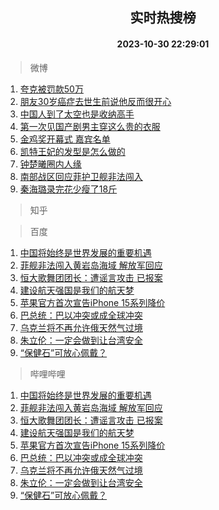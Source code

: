 <div align="center"><h2>实时热搜榜</h2><h4>2023-10-30 22:29:01</h4></div>

> 微博  

1. [夸克被罚款50万](https://s.weibo.com/weibo?q=%23%E5%A4%B8%E5%85%8B%E8%A2%AB%E7%BD%9A%E6%AC%BE50%E4%B8%87%23&t=31&band_rank=1&Refer=top)<br />
2. [朋友30岁癌症去世生前说他反而很开心](https://s.weibo.com/weibo?q=%23%E6%9C%8B%E5%8F%8B30%E5%B2%81%E7%99%8C%E7%97%87%E5%8E%BB%E4%B8%96%E7%94%9F%E5%89%8D%E8%AF%B4%E4%BB%96%E5%8F%8D%E8%80%8C%E5%BE%88%E5%BC%80%E5%BF%83%23&t=31&band_rank=2&Refer=top)<br />
3. [中国人到了太空也是收纳高手](https://s.weibo.com/weibo?q=%23%E4%B8%AD%E5%9B%BD%E4%BA%BA%E5%88%B0%E4%BA%86%E5%A4%AA%E7%A9%BA%E4%B9%9F%E6%98%AF%E6%94%B6%E7%BA%B3%E9%AB%98%E6%89%8B%23&t=31&band_rank=3&Refer=top)<br />
4. [第一次见国产剧男主穿这么贵的衣服](https://s.weibo.com/weibo?q=%23%E7%AC%AC%E4%B8%80%E6%AC%A1%E8%A7%81%E5%9B%BD%E4%BA%A7%E5%89%A7%E7%94%B7%E4%B8%BB%E7%A9%BF%E8%BF%99%E4%B9%88%E8%B4%B5%E7%9A%84%E8%A1%A3%E6%9C%8D%23&t=31&band_rank=4&Refer=top)<br />
5. [金鸡奖开幕式 嘉宾名单](https://s.weibo.com/weibo?q=%E9%87%91%E9%B8%A1%E5%A5%96%E5%BC%80%E5%B9%95%E5%BC%8F%20%E5%98%89%E5%AE%BE%E5%90%8D%E5%8D%95&t=31&band_rank=5&Refer=top)<br />
6. [凯特王妃的发型是怎么做的](https://s.weibo.com/weibo?q=%23%E5%87%AF%E7%89%B9%E7%8E%8B%E5%A6%83%E7%9A%84%E5%8F%91%E5%9E%8B%E6%98%AF%E6%80%8E%E4%B9%88%E5%81%9A%E7%9A%84%23&t=31&band_rank=6&Refer=top)<br />
7. [钟楚曦圈内人缘](https://s.weibo.com/weibo?q=%23%E9%92%9F%E6%A5%9A%E6%9B%A6%E5%9C%88%E5%86%85%E4%BA%BA%E7%BC%98%23&t=31&band_rank=7&Refer=top)<br />
8. [南部战区回应菲护卫舰非法闯入](https://s.weibo.com/weibo?q=%23%E5%8D%97%E9%83%A8%E6%88%98%E5%8C%BA%E5%9B%9E%E5%BA%94%E8%8F%B2%E6%8A%A4%E5%8D%AB%E8%88%B0%E9%9D%9E%E6%B3%95%E9%97%AF%E5%85%A5%23&t=31&band_rank=8&Refer=top)<br />
9. [秦海璐录完花少瘦了18斤](https://s.weibo.com/weibo?q=%23%E7%A7%A6%E6%B5%B7%E7%92%90%E5%BD%95%E5%AE%8C%E8%8A%B1%E5%B0%91%E7%98%A6%E4%BA%8618%E6%96%A4%23&t=31&band_rank=9&Refer=top)<br />

> 知乎  


> 百度  

1. [中国将始终是世界发展的重要机遇](https://www.baidu.com/s?wd=%E4%B8%AD%E5%9B%BD%E5%B0%86%E5%A7%8B%E7%BB%88%E6%98%AF%E4%B8%96%E7%95%8C%E5%8F%91%E5%B1%95%E7%9A%84%E9%87%8D%E8%A6%81%E6%9C%BA%E9%81%87&sa=fyb_news&rsv_dl=fyb_news)<br />
2. [菲舰非法闯入黄岩岛海域 解放军回应](https://www.baidu.com/s?wd=%E8%8F%B2%E8%88%B0%E9%9D%9E%E6%B3%95%E9%97%AF%E5%85%A5%E9%BB%84%E5%B2%A9%E5%B2%9B%E6%B5%B7%E5%9F%9F+%E8%A7%A3%E6%94%BE%E5%86%9B%E5%9B%9E%E5%BA%94&sa=fyb_news&rsv_dl=fyb_news)<br />
3. [恒大歌舞团团长：遭谣言攻击 已报案](https://www.baidu.com/s?wd=%E6%81%92%E5%A4%A7%E6%AD%8C%E8%88%9E%E5%9B%A2%E5%9B%A2%E9%95%BF%EF%BC%9A%E9%81%AD%E8%B0%A3%E8%A8%80%E6%94%BB%E5%87%BB+%E5%B7%B2%E6%8A%A5%E6%A1%88&sa=fyb_news&rsv_dl=fyb_news)<br />
4. [建设航天强国是我们的航天梦](https://www.baidu.com/s?wd=%E5%BB%BA%E8%AE%BE%E8%88%AA%E5%A4%A9%E5%BC%BA%E5%9B%BD%E6%98%AF%E6%88%91%E4%BB%AC%E7%9A%84%E8%88%AA%E5%A4%A9%E6%A2%A6&sa=fyb_news&rsv_dl=fyb_news)<br />
5. [苹果官方首次宣告iPhone 15系列降价](https://www.baidu.com/s?wd=%E8%8B%B9%E6%9E%9C%E5%AE%98%E6%96%B9%E9%A6%96%E6%AC%A1%E5%AE%A3%E5%91%8AiPhone+15%E7%B3%BB%E5%88%97%E9%99%8D%E4%BB%B7&sa=fyb_news&rsv_dl=fyb_news)<br />
6. [巴总统：巴以冲突或成全球冲突](https://www.baidu.com/s?wd=%E5%B7%B4%E6%80%BB%E7%BB%9F%EF%BC%9A%E5%B7%B4%E4%BB%A5%E5%86%B2%E7%AA%81%E6%88%96%E6%88%90%E5%85%A8%E7%90%83%E5%86%B2%E7%AA%81&sa=fyb_news&rsv_dl=fyb_news)<br />
7. [乌克兰将不再允许俄天然气过境](https://www.baidu.com/s?wd=%E4%B9%8C%E5%85%8B%E5%85%B0%E5%B0%86%E4%B8%8D%E5%86%8D%E5%85%81%E8%AE%B8%E4%BF%84%E5%A4%A9%E7%84%B6%E6%B0%94%E8%BF%87%E5%A2%83&sa=fyb_news&rsv_dl=fyb_news)<br />
8. [朱立伦：一定会做到让台湾安全](https://www.baidu.com/s?wd=%E6%9C%B1%E7%AB%8B%E4%BC%A6%EF%BC%9A%E4%B8%80%E5%AE%9A%E4%BC%9A%E5%81%9A%E5%88%B0%E8%AE%A9%E5%8F%B0%E6%B9%BE%E5%AE%89%E5%85%A8&sa=fyb_news&rsv_dl=fyb_news)<br />
9. [“保健石”可放心佩戴？](https://www.baidu.com/s?wd=%E2%80%9C%E4%BF%9D%E5%81%A5%E7%9F%B3%E2%80%9D%E5%8F%AF%E6%94%BE%E5%BF%83%E4%BD%A9%E6%88%B4%EF%BC%9F&sa=fyb_news&rsv_dl=fyb_news)<br />

> 哔哩哔哩  

1. [中国将始终是世界发展的重要机遇](https://www.baidu.com/s?wd=%E4%B8%AD%E5%9B%BD%E5%B0%86%E5%A7%8B%E7%BB%88%E6%98%AF%E4%B8%96%E7%95%8C%E5%8F%91%E5%B1%95%E7%9A%84%E9%87%8D%E8%A6%81%E6%9C%BA%E9%81%87&sa=fyb_news&rsv_dl=fyb_news)<br />
2. [菲舰非法闯入黄岩岛海域 解放军回应](https://www.baidu.com/s?wd=%E8%8F%B2%E8%88%B0%E9%9D%9E%E6%B3%95%E9%97%AF%E5%85%A5%E9%BB%84%E5%B2%A9%E5%B2%9B%E6%B5%B7%E5%9F%9F+%E8%A7%A3%E6%94%BE%E5%86%9B%E5%9B%9E%E5%BA%94&sa=fyb_news&rsv_dl=fyb_news)<br />
3. [恒大歌舞团团长：遭谣言攻击 已报案](https://www.baidu.com/s?wd=%E6%81%92%E5%A4%A7%E6%AD%8C%E8%88%9E%E5%9B%A2%E5%9B%A2%E9%95%BF%EF%BC%9A%E9%81%AD%E8%B0%A3%E8%A8%80%E6%94%BB%E5%87%BB+%E5%B7%B2%E6%8A%A5%E6%A1%88&sa=fyb_news&rsv_dl=fyb_news)<br />
4. [建设航天强国是我们的航天梦](https://www.baidu.com/s?wd=%E5%BB%BA%E8%AE%BE%E8%88%AA%E5%A4%A9%E5%BC%BA%E5%9B%BD%E6%98%AF%E6%88%91%E4%BB%AC%E7%9A%84%E8%88%AA%E5%A4%A9%E6%A2%A6&sa=fyb_news&rsv_dl=fyb_news)<br />
5. [苹果官方首次宣告iPhone 15系列降价](https://www.baidu.com/s?wd=%E8%8B%B9%E6%9E%9C%E5%AE%98%E6%96%B9%E9%A6%96%E6%AC%A1%E5%AE%A3%E5%91%8AiPhone+15%E7%B3%BB%E5%88%97%E9%99%8D%E4%BB%B7&sa=fyb_news&rsv_dl=fyb_news)<br />
6. [巴总统：巴以冲突或成全球冲突](https://www.baidu.com/s?wd=%E5%B7%B4%E6%80%BB%E7%BB%9F%EF%BC%9A%E5%B7%B4%E4%BB%A5%E5%86%B2%E7%AA%81%E6%88%96%E6%88%90%E5%85%A8%E7%90%83%E5%86%B2%E7%AA%81&sa=fyb_news&rsv_dl=fyb_news)<br />
7. [乌克兰将不再允许俄天然气过境](https://www.baidu.com/s?wd=%E4%B9%8C%E5%85%8B%E5%85%B0%E5%B0%86%E4%B8%8D%E5%86%8D%E5%85%81%E8%AE%B8%E4%BF%84%E5%A4%A9%E7%84%B6%E6%B0%94%E8%BF%87%E5%A2%83&sa=fyb_news&rsv_dl=fyb_news)<br />
8. [朱立伦：一定会做到让台湾安全](https://www.baidu.com/s?wd=%E6%9C%B1%E7%AB%8B%E4%BC%A6%EF%BC%9A%E4%B8%80%E5%AE%9A%E4%BC%9A%E5%81%9A%E5%88%B0%E8%AE%A9%E5%8F%B0%E6%B9%BE%E5%AE%89%E5%85%A8&sa=fyb_news&rsv_dl=fyb_news)<br />
9. [“保健石”可放心佩戴？](https://www.baidu.com/s?wd=%E2%80%9C%E4%BF%9D%E5%81%A5%E7%9F%B3%E2%80%9D%E5%8F%AF%E6%94%BE%E5%BF%83%E4%BD%A9%E6%88%B4%EF%BC%9F&sa=fyb_news&rsv_dl=fyb_news)<br />
